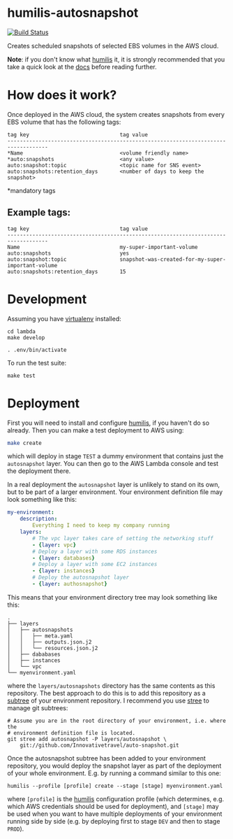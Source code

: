humilis-autosnapshot
=============

[![Build Status](https://api.travis-ci.org/InnovativeTravel/auto-snapshot.svg)](https://travis-ci.org/InnovativeTravel/auto-snapshot/)

Creates scheduled snapshots of selected EBS volumes in the AWS cloud. 

__Note__: if you don't know what [humilis][humilis] it, it is strongly
recommended that you take a quick look at the [docs][humilis] before reading
further.

# How does it work?

Once deployed in the AWS cloud, the system creates snapshots from every EBS
volume that has the following tags:

```
tag key                             tag value
-----------------------------------------------------------------------------------
*Name                               <volume friendly name>
*auto:snapshots                     <any value>
auto:snapshot:topic                 <topic name for SNS event>
auto:snapshots:retention_days       <number of days to keep the snapshot>
```
*mandatory tags


## Example tags:

```
tag key                             tag value
-----------------------------------------------------------------------------------
Name                                my-super-important-volume
auto:snapshots                      yes
auto:snapshot:topic                 snapshot-was-created-for-my-super-important-volume
auto:snapshots:retention_days       15
```


# Development

Assuming you have [virtualenv][venv] installed:

[venv]: https://virtualenv.readthedocs.org/en/latest/

```
cd lambda
make develop

. .env/bin/activate
```

To run the test suite:

```
make test
```


# Deployment

First you will need to install and configure [humilis][humilis], if you 
haven't do so already. Then you can make a test deployment to AWS using:


```bash
make create
```

which will deploy in stage `TEST` a dummy environment that contains just the
`autosnapshot` layer. You can then go to the AWS Lambda console and test the
deployment there.

In a real deployment the `autosnapshot` layer is unlikely to stand on its own,
but to be part of a larger environment. Your environment definition file may
look something like this:

```yaml
my-environment:
    description:
        Everything I need to keep my company running
    layers:
        # The vpc layer takes care of setting the networking stuff
        - {layer: vpc}
        # Deploy a layer with some RDS instances
        - {layer: databases}
        # Deploy a layer with some EC2 instances
        - {layer: instances}
        # Deploy the autosnapshot layer
        - {layer: authosnapshot}
```

This means that your environment directory tree may look something like this:


```
.
├── layers
│   ├── autosnapshots
│   │   ├── meta.yaml
│   │   ├── outputs.json.j2
│   │   └── resources.json.j2
│   ├── dababases
│   ├── instances
│   └── vpc
└── myenvironment.yaml
```

where the `layers/autosnapshots` directory has the same contents as this
repository. The best approach to do this is to add this repository as a
[subtree][git-subtrees] of your environment repository. I recommend you use
[stree][stree] to manage git subtrees:

[humilis]: https://github.com/InnovativeTravel/humilis/blob/master/README.md
[git-subtrees]: https://medium.com/@porteneuve/mastering-git-subtrees-943d29a798ec#.8w3u599dv
[stree]: https://github.com/deliciousinsights/git-stree

```
# Assume you are in the root directory of your environment, i.e. where the
# environment definition file is located.
git stree add autosnapshot -P layers/autosnapshot \
    git://github.com/Innovativetravel/auto-snapshot.git
```


Once the autosnapshot subtree has been added to your environment repository, 
you would deploy the snapshot layer as part of the deployment of your whole
environment. E.g. by running a command similar to this one:

```
humilis --profile [profile] create --stage [stage] myenvironment.yaml
```

where `[profile]` is the [humilis][humilis] configuration profile (which
determines, e.g. which AWS credentials should be used for deployment), and
`[stage]` may be used when you want to have multiple deployments of your
environment running side by side (e.g. by deploying first to stage `DEV` and
then to stage `PROD`).

